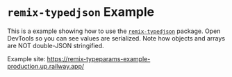 # `remix-typedjson` Example

This is a example showing how to use the [`remix-typedjson`](https://github.com/kiliman/remix-typedjson) package. Open DevTools so you can see values are
serialized. Note how objects and arrays are NOT double-JSON stringified.

Example site: https://remix-typeparams-example-production.up.railway.app/
